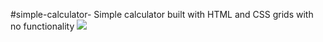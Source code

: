 #simple-calculator-
Simple calculator built with HTML and CSS grids with no functionality
<img src="https://github.com/BlessingEmejulu/simple-calculator-/blob/main/img/calculator%20image.jpg"/>
